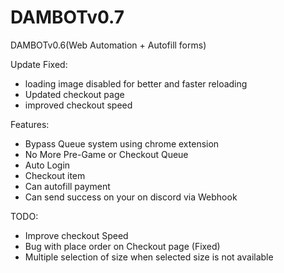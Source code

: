 # DAMBOTv0.7
DAMBOTv0.6(Web Automation + Autofill forms)

 Update Fixed:
- loading image disabled for better and faster reloading
- Updated checkout page
- improved checkout speed

 Features:
- Bypass Queue system using chrome extension
- No More Pre-Game or Checkout Queue
- Auto Login
- Checkout item 
- Can autofill payment
- Can send success on your on discord via Webhook


 TODO:
- Improve checkout Speed
- Bug with place order on Checkout page (Fixed)
- Multiple selection of size when selected size is not available
